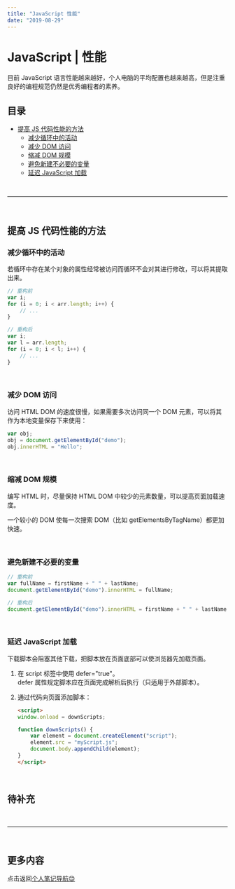 ```yaml
---
title: "JavaScript 性能"
date: "2019-08-29"
---
```


# JavaScript | 性能 <!-- omit in toc -->

目前 JavaScript 语言性能越来越好，个人电脑的平均配置也越来越高，但是注重良好的编程规范仍然是优秀编程者的素养。

## 目录 <!-- omit in toc -->

- [提高 JS 代码性能的方法](#提高-js-代码性能的方法)
  - [减少循环中的活动](#减少循环中的活动)
  - [减少 DOM 访问](#减少-dom-访问)
  - [缩减 DOM 规模](#缩减-dom-规模)
  - [避免新建不必要的变量](#避免新建不必要的变量)
  - [延迟 JavaScript 加载](#延迟-javascript-加载)

<br>

---

<br>

## 提高 JS 代码性能的方法

### 减少循环中的活动

若循环中存在某个对象的属性经常被访问而循环不会对其进行修改，可以将其提取出来。

```js
// 重构前
var i;
for (i = 0; i < arr.length; i++) {
    // ...
}

// 重构后
var i;
var l = arr.length;
for (i = 0; i < l; i++) {
    // ...
}
```

<br>

### 减少 DOM 访问

访问 HTML DOM 的速度很慢，如果需要多次访问同一个 DOM 元素，可以将其作为本地变量保存下来使用：

```js
var obj;
obj = document.getElementById("demo");
obj.innerHTML = "Hello"; 
```

<br>

### 缩减 DOM 规模

编写 HTML 时，尽量保持 HTML DOM 中较少的元素数量，可以提高页面加载速度。

一个较小的 DOM 使每一次搜索 DOM（比如 getElementsByTagName）都更加快速。

<br>

### 避免新建不必要的变量

```js
// 重构前
var fullName = firstName + " " + lastName;
document.getElementById("demo").innerHTML = fullName; 

// 重构后
document.getElementById("demo").innerHTML = firstName + " " + lastName
```

<br>

### 延迟 JavaScript 加载

下载脚本会阻塞其他下载，把脚本放在页面底部可以使浏览器先加载页面。

1. 在 script 标签中使用 defer="true"。  
    defer 属性规定脚本应在页面完成解析后执行（只适用于外部脚本）。

2. 通过代码向页面添加脚本：

    ```html
    <script>
    window.onload = downScripts;

    function downScripts() {
        var element = document.createElement("script");
        element.src = "myScript.js";
        document.body.appendChild(element);
    }
    </script>
    ```

<br>

## 待补充 <!-- omit in toc -->

<br>

---

<br>

## 更多内容 <!-- omit in toc -->

点击返回[个人笔记导航😊](../README.md)

